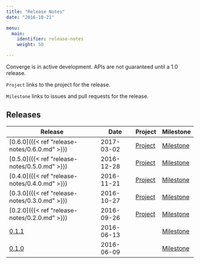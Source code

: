 ```yaml
---
title: "Release Notes"
date: "2016-10-21"

menu:
  main:
    identifier: release-notes
    weight: 50

---
```


Converge is in active development. APIs are not guaranteed until a 1.0 release.

`Project` links to the project for the release.

`Milestone` links to issues and pull requests for the release.

## Releases

| Release | Date | Project | Milestone |
|---------|------|---------|-----------|
[0.6.0]({{< ref "release-notes/0.6.0.md" >}}) | 2017-03-02 | [Project](https://github.com/asteris-llc/converge/projects/5) | [Milestone](https://github.com/asteris-llc/converge/milestone/11?closed=1)
[0.5.0]({{< ref "release-notes/0.5.0.md" >}}) | 2016-12-28 | [Project](https://github.com/asteris-llc/converge/projects/4) | [Milestone](https://github.com/asteris-llc/converge/milestone/10?closed=1)
[0.4.0]({{< ref "release-notes/0.4.0.md" >}}) | 2016-11-21 | [Project](https://github.com/asteris-llc/converge/projects/3) | [Milestone](https://github.com/asteris-llc/converge/milestone/9?closed=1)
[0.3.0]({{< ref "release-notes/0.3.0.md" >}}) | 2016-10-27 | [Project](https://github.com/asteris-llc/converge/projects/2) | [Milestone](https://github.com/asteris-llc/converge/milestone/7?closed=1)
[0.2.0]({{< ref "release-notes/0.2.0.md" >}}) | 2016-09-26 | [Project](https://github.com/asteris-llc/converge/projects/1) | [Milestone](https://github.com/asteris-llc/converge/milestone/8?closed=1)
[0.1.1](https://github.com/asteris-llc/converge/releases/tag/0.1.1) | 2016-06-13 | | [Milestone](https://github.com/asteris-llc/converge/milestone/4?closed=1)
[0.1.0](https://github.com/asteris-llc/converge/releases/tag/0.1) | 2016-06-09 | | [Milestone](https://github.com/asteris-llc/converge/milestone/1?closed=1)
